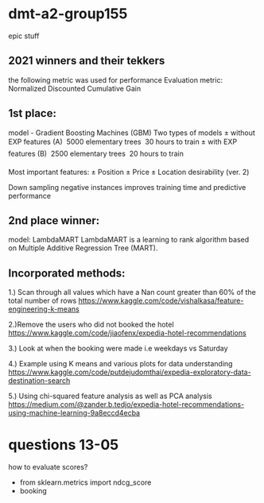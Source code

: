 # dmt-a2-group155
epic stuff

## 2021 winners and their tekkers 

the following metric was used for performance 
Evaluation metric: Normalized Discounted Cumulative Gain

1st place:
--------------------
model - Gradient Boosting Machines (GBM)
Two types of models
± without EXP features (A)
 5000 elementary trees
 30 hours to train
± with EXP features (B)
 2500 elementary trees
 20 hours to train

Most important features:
± Position
± Price
± Location desirability (ver. 2)

Down sampling negative instances improves
training time and predictive performance

2nd place winner:
------------------

model: LambdaMART
LambdaMART is a learning to rank algorithm based
on Multiple Additive Regression Tree (MART).








## Incorporated methods:

1.) Scan through all values which have a Nan count greater than 60% of the total number of rows 
https://www.kaggle.com/code/vishalkasa/feature-engineering-k-means

2.)Remove the users who did not booked the hotel
https://www.kaggle.com/code/jiaofenx/expedia-hotel-recommendations

3.) Look at when the booking were made i.e weekdays vs Saturday 

4.) Example using K means and various plots for data understanding 
https://www.kaggle.com/code/putdejudomthai/expedia-exploratory-data-destination-search

5.) Using chi-squared feature analysis as well as PCA analysis 
https://medium.com/@zander.b.tedjo/expedia-hotel-recommendations-using-machine-learning-9a8eccd4ecba


# questions 13-05
how to evaluate scores? 
- from sklearn.metrics import ndcg_score
- booking 